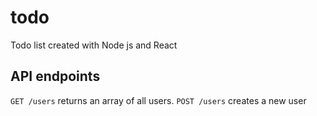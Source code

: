 # todo
Todo list created with Node js and React

## API endpoints

``` GET /users ``` returns an array of all users.
``` POST /users ``` creates a new user
